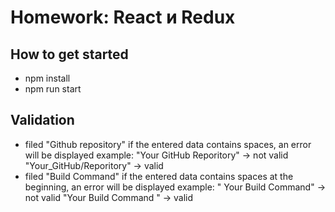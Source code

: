 # Homework: React и Redux
## How to get started
* npm install
* npm run start

## Validation
* filed "Github repository"
if the entered data contains spaces, an error will be displayed
example: 
"Your GitHub Reporitory" -> not valid
"Your_GitHub/Reporitory" -> valid
* filed "Build Command"
if the entered data contains spaces at the beginning, an error will be displayed
example: 
" Your Build Command" -> not valid
"Your Build Command " -> valid
